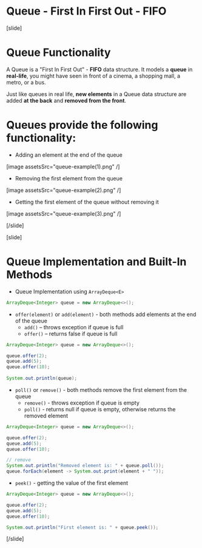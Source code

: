 # Queue - First In First Out - FIFO

[slide]
# Queue Functionality

A Queue is a "First In First Out" - **FIFO** data structure. 
It models a **queue** in **real-life**, you might have seen in front of a cinema, a shopping mall, a metro, or a bus.

Just like queues in real life, **new elements** in a Queue data structure are added **at the back** and **removed from the front**. 

# Queues provide the following functionality:

- Adding an element at the end of the queue

[image assetsSrc="queue-example(1).png" /]
    
- Removing the first element from the queue

[image assetsSrc="queue-example(2).png" /]

- Getting the first element of the queue without removing it

[image assetsSrc="queue-example(3).png" /]


[/slide]

[slide]
# Queue Implementation and Built-In Methods

- Queue Implementation using `ArrayDeque<E>`
```java
ArrayDeque<Integer> queue = new ArrayDeque<>();
```
- `offer(element)` or `add(element)` - both methods add elements at the end of the queue
    - `add()` – throws exception if queue is full
    - `offer()` – returns false if queue is full

```java live 
ArrayDeque<Integer> queue = new ArrayDeque<>();

queue.offer(2);
queue.add(5);
queue.offer(10);
        
System.out.println(queue);
```

- `poll()` or `remove()` - both methods remove the first element from the queue
    - `remove()` - throws exception if queue is empty
    - `poll()` - returns null if queue is empty, otherwise returns the removed element

```java live
ArrayDeque<Integer> queue = new ArrayDeque<>();

queue.offer(2);
queue.add(5);
queue.offer(10);

// remove
System.out.println("Removed element is: " + queue.poll());
queue.forEach(element -> System.out.print(element + " "));
```
- `peek()` - getting the value of the first element

```java live
ArrayDeque<Integer> queue = new ArrayDeque<>();

queue.offer(2);
queue.add(5);
queue.offer(10);

System.out.println("First element is: " + queue.peek());
```



[/slide]

